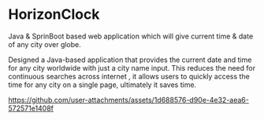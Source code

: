 # HorizonClock
Java & SprinBoot based web application which will give current time &amp; date of any city over globe.

Designed a Java-based application that provides the current date and time for any city worldwide with just a city name input. This reduces the need for continuous searches across internet , it allows users to quickly access the time for any city on a single page, ultimately it saves time.

https://github.com/user-attachments/assets/1d688576-d90e-4e32-aea6-572571e1408f
